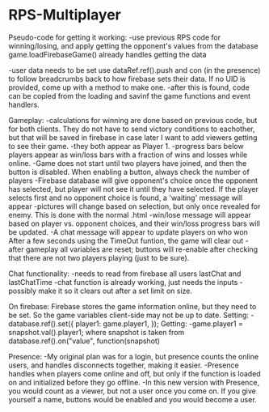 # RPS-Multiplayer


Pseudo-code for getting it working:
-use previous RPS code for winning/losing, and apply getting the opponent's values from the database
game.loadFirebaseGame() already handles getting the data

-user data needs to be set use dataRef.ref().push and con (in the presence) to follow breadcrumbs back to how firebase sets their data. If no UID is provided, come up with a method to make one.
-after this is found, code can be copied from the loading and savinf the game functions and event handlers.

Gameplay:
-calculations for winning are done based on previous code, but for both clients. They do not have to send victory conditions to eachother, but that will be saved in firebase in case later I want to add viewers getting to see their game.
-they both appear as Player 1.
-progress bars below players appear as win/loss bars with a fraction of wins and losses while online.
-Game does not start until two players have joined, and then the button is disabled. When enabling a button, always check the number of players
-Firebase database will give opponent's choice once the opponent has selected, but player will not see it until they have selected. If the player selects first and no opponent choice is found, a 'waiting' message will appear
-pictures will change based on selection, but only once revealed for enemy. This is done with the normal .html
-win/lose message will appear based on player vs. opponent choices, and their win/loss progress bars will be updated.
-A chat message will appear to update players on who won
After a few seconds using the TimeOut funtion, the game will clear out
-after gameplay all variables are reset; buttons will re-enable after checking that there are not two players playing (just to be sure).

Chat functionality:
-needs to read from firebase all users lastChat and lastChatTime
-chat function is already working, just needs the inputs
-possibly make it so it clears out after a set limit on size.


On firebase:
Firebase stores the game information online, but they need to be set. So the game variables client-side may not be up to date.
Setting:
-database.ref().set({
			player1: game.player1,
	      });
Getting:
-game.player1 = snapshot.val().player1; where snapshot is taken from database.ref().on("value", function(snapshot)

Presence:
-My original plan was for a login, but presence counts the online users, and handles disconnects together, making it easier.
-Presence handles when players come online and off, but only if the function is loaded on and initialized before they go offline.
-In this new version with Presence, you would count as a viewer, but not a user once you come on. If you give yourself a name, buttons would be enabled and you would become a user.